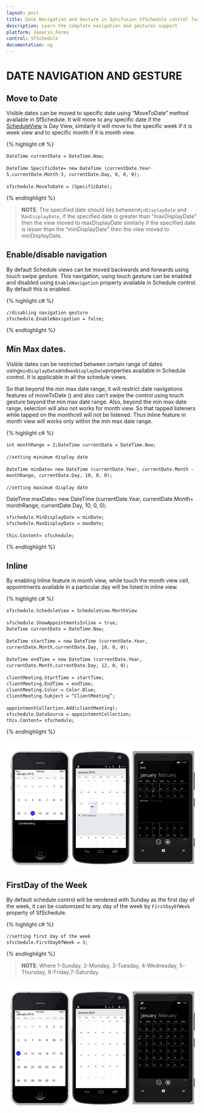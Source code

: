 ```yaml
---
layout: post
title: Date Navigation and Gesture in Syncfusion SfSchedule control for Xamarin.Forms Platform
description: Learn the complete navigation and gestures support
platform: Xamarin.Forms
control: SfSchedule
documentation: ug
---
```



# DATE NAVIGATION AND GESTURE

## Move to Date 

Visible dates can be moved to specific date using “MoveToDate” method available in SfSchedule. It will move to any specific date if the [ScheduleView](/xamarin/sfschedule/views "Schedule Views") is Day View, similarly it will move to the specific week if it is week view and to specific month if it is month view.


{% highlight c# %}

    DateTime currentDate = DateTime.Now;
    
    DateTime SpecificDate= new DateTime (currentDate.Year- 5,currentDate.Month-3, currentDate.Day, 0, 0, 0);

    sfschedule.MoveToDate = (SpecificDate);

{% endhighlight %}

>**NOTE**:
The specified date should lies between`MinDisplayDate` and `MaxDisplayDate`, if the specified date is greater than “maxDisplayDate” then the view moved to maxDisplayDate similarly if the specified date is lesser than the “minDisplayDate” then the view moved to minDisplayDate.

## Enable/disable navigation

By default Schedule views can be moved backwards and forwards using touch swipe gesture. This navigation, using touch gesture can be enabled and disabled using `EnableNavigation` property available in Schedule control. By default this is enabled.

{% highlight c# %}

    //disabling navigation gesture
    sfschedule.EnableNavigation = false;

{% endhighlight %}

## Min Max dates.

Visible dates can be restricted between certain range of dates using`minDisplayDate`and`maxDisplayDate`properties available in Schedule control. It is applicable in all the schedule views.

So that beyond the min max date range, it will restrict date navigations features of moveToDate () and also can’t swipe the control using touch gesture beyond the min max date range. Also, beyond the min max date range, selection will also not works for month view. So that tapped listeners while tapped on the monthcell will not be listened. Thus Inline feature in month view will works only within the min max date range.

{% highlight c# %}

    int monthRange = 2;DateTime currentDate = DateTime.Now;

    //setting minimum display date
    
    DateTime minDate= new DateTime (currentDate.Year, currentDate.Month -     monthRange, currentDate.Day, 10, 0, 0);

    //setting maximum display date

  DateTime maxDate= new DateTime (currentDate.Year, currentDate.Month+     monthRange, currentDate.Day, 10, 0, 0);

    sfschedule.MinDisplayDate = minDate;
    sfschedule.MaxDisplayDate = maxDate;

    this.Content= sfschedule;

{% endhighlight %}

## Inline

By enabling Inline feature in month view, while touch the month view cell, appointments available in a particular day will be listed in inline view. 

{% highlight c# %}

    sfschedule.ScheduleView = ScheduleView.MonthView
    
    sfschedule.ShowAppointmentsInline = true;
    DateTime currentDate = DateTime.Now;

    DateTime startTime = new DateTime (currentDate.Year, currentDate.Month,currentDate.Day, 10, 0, 0);

    DateTime endTime = new DateTime (currentDate.Year, currentDate.Month,currentDate.Day, 12, 0, 0);

    clientMeeting.StartTime = startTime;            
    clientMeeting.EndTime = endTime;
    clientMeeting.Color = Color.Blue;
    clientMeeting.Subject = “ClientMeeting”;
    
    appointmentCollection.Add(clientMeeting);
    sfschedule.DataSource = appointmentCollection;
    this.Content= sfschedule;

{% endhighlight %}

![](DateNavigationandGesture_images/Inline/Inline.png)

## FirstDay of the Week

By default schedule control will be rendered with Sunday as the first day of the week, it can be customized to any day of the week by `FirstDayOfWeek` property of SfSchedule.

{% highlight c# %}

    //setting first day of the week 
    sfschedule.FirstDayOfWeek = 3;

{% endhighlight %}

> **NOTE**: Where 1-Sunday, 2-Monday, 3-Tuesday, 4-Wednesday, 5-Thursday, 6-Friday,7-Saturday.


![](DateNavigationandGesture_images/FirstDayOFWeek/FirstDayOfWeek.png)